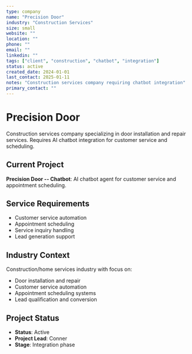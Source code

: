 ```yaml
---
type: company
name: "Precision Door"
industry: "Construction Services"
size: small
website: ""
location: ""
phone: ""
email: ""
linkedin: ""
tags: ["client", "construction", "chatbot", "integration"]
status: active
created_date: 2024-01-01
last_contact: 2025-01-11
notes: "Construction services company requiring chatbot integration"
primary_contact: ""
---
```


# Precision Door

Construction services company specializing in door installation and repair services. Requires AI chatbot integration for customer service and scheduling.

## Current Project

**Precision Door -- Chatbot**: AI chatbot agent for customer service and appointment scheduling.

## Service Requirements

- Customer service automation
- Appointment scheduling
- Service inquiry handling
- Lead generation support

## Industry Context

Construction/home services industry with focus on:
- Door installation and repair
- Customer service automation
- Appointment scheduling systems
- Lead qualification and conversion

## Project Status

- **Status**: Active
- **Project Lead**: Conner
- **Stage**: Integration phase